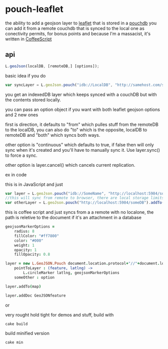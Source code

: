 pouch-leaflet
===
the ability to add a geojson layer to [leaflet](http://leafletjs.com/) that is stored in a [pouchdb](http://pouchdb.com/) you can add it from a remote couchdb that is synced to the local one as conectivity permits, for bonus points and because I'm a massacist, it's written in [CoffeeScript](http://coffeescript.org/)

api
---

```javascript
L.geoJson(localDB, [remoteDB,] [options]);
```


basic idea if you do 

```javascript
var syncLayer = L.geoJson.pouch("idb://LocalDB", "http://samehost.com/someDB").addTo(map)
```
you get an indexedDB layer which keeps synced with a couchDB but with the contents stored locally. 

you can pass an option object if you want with both leaflet geojson options and 2 new ones

first is direction, it defaults to "from" which pulles stuff from the remoteDB to the localDB, you can also do "to" which is the opposite, localDB to remoteDB and "both" which syncs both ways.

other option is "continuous" which defaults to true, if false then will only sync when it's created and you'll have to manually sync it. Use layer.sync() to force a sync.

other option is layer.cancel() which cancels current replication.

ex in code 

this is in JavaScript and just 
```javascript
var layer = L.geoJson.pouch("idb://SomeName", "http://localhost:5984/someDB").addTo(map)
//this will sync from remote to browser, there are local storage limits, you could also just do
var otherLayer = L.geoJson.pouch("http://localhost:5984/someDB").addTo(map)
```
this is coffee script and just syncs from a a remote with no localone, the path is reletive to the document if it's an attachment in a database
```coffeescript
geojsonMarkerOptions = 
    radius: 8
    fillColor: "#ff7800"
    color: "#000"
    weight: 1
    opacity: 1
    fillOpacity: 0.8

layer = new L.GeoJSON.Pouch document.location.protocol+"//"+document.location.host+"/"+document.location.pathname.split("/")[1], 
	pointToLayer : (feature, latlng) ->
        L.circleMarker latlng, geojsonMarkerOptions
    someOther : option

layer.addTo(map)

layer.addDoc GeoJSONfeature
```
or

very rought hold tight for demos and stuff, build with

```bash
cake build
```
build minified version
```bash
cake min
```

